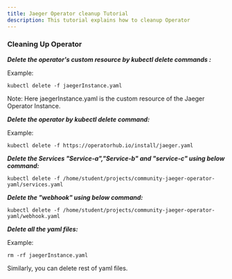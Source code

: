```yaml
---
title: Jaeger Operator cleanup Tutorial
description: This tutorial explains how to cleanup Operator
---
```



### Cleaning Up Operator



***Delete the operator's custom resource by kubectl delete commands :***

Example:
 
 ```copycommand
 kubectl delete -f jaegerInstance.yaml 
 ```

Note: Here jaegerInstance.yaml is the custom resource of the Jaeger Operator Instance.

 

***Delete the operator by kubectl delete command:***
 
 
 Example:
 
 ```copycommand
 kubectl delete -f https://operatorhub.io/install/jaeger.yaml
 ```
 
***Delete the Services "Service-a","Service-b" and "service-c" using below command:***

```copycommand
kubectl delete -f /home/student/projects/community-jaeger-operator-yaml/services.yaml
``` 

***Delete the "webhook" using below command:***

```copycommand
kubectl delete -f /home/student/projects/community-jaeger-operator-yaml/webhook.yaml
```

***Delete all the yaml files:***
 
 Example:
 
  ```copycommand
  rm -rf jaegerInstance.yaml
  ```
  
  Similarly, you can delete rest of yaml files.
